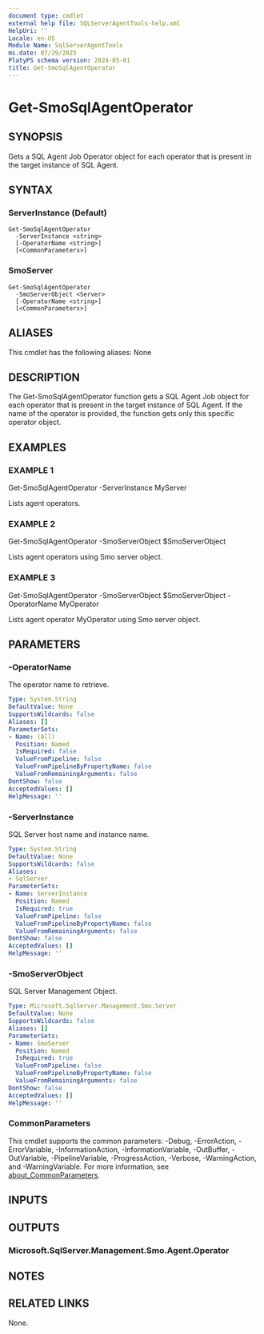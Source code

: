 ```yaml
---
document type: cmdlet
external help file: SQLServerAgentTools-help.xml
HelpUri: ''
Locale: en-US
Module Name: SqlServerAgentTools
ms.date: 07/29/2025
PlatyPS schema version: 2024-05-01
title: Get-SmoSqlAgentOperator
---
```


# Get-SmoSqlAgentOperator

## SYNOPSIS

Gets a SQL Agent Job Operator object for each operator that is present in the target instance of SQL Agent.

## SYNTAX

### ServerInstance (Default)

```
Get-SmoSqlAgentOperator
  -ServerInstance <string>
  [-OperatorName <string>]
  [<CommonParameters>]
```

### SmoServer

```
Get-SmoSqlAgentOperator
  -SmoServerObject <Server>
  [-OperatorName <string>]
  [<CommonParameters>]
```

## ALIASES

This cmdlet has the following aliases:
  None

## DESCRIPTION

The Get-SmoSqlAgentOperator function gets a SQL Agent Job object for each operator that is present in the target instance of SQL Agent.
If the name of the operator is provided, the function gets only this specific operator object.

## EXAMPLES

### EXAMPLE 1

Get-SmoSqlAgentOperator -ServerInstance MyServer

Lists agent operators.

### EXAMPLE 2

Get-SmoSqlAgentOperator -SmoServerObject $SmoServerObject

Lists agent operators using Smo server object.

### EXAMPLE 3

Get-SmoSqlAgentOperator -SmoServerObject $SmoServerObject -OperatorName MyOperator

Lists agent operator MyOperator using Smo server object.

## PARAMETERS

### -OperatorName

The operator name to retrieve.

```yaml
Type: System.String
DefaultValue: None
SupportsWildcards: false
Aliases: []
ParameterSets:
- Name: (All)
  Position: Named
  IsRequired: false
  ValueFromPipeline: false
  ValueFromPipelineByPropertyName: false
  ValueFromRemainingArguments: false
DontShow: false
AcceptedValues: []
HelpMessage: ''
```

### -ServerInstance

SQL Server host name and instance name.

```yaml
Type: System.String
DefaultValue: None
SupportsWildcards: false
Aliases:
- SqlServer
ParameterSets:
- Name: ServerInstance
  Position: Named
  IsRequired: true
  ValueFromPipeline: false
  ValueFromPipelineByPropertyName: false
  ValueFromRemainingArguments: false
DontShow: false
AcceptedValues: []
HelpMessage: ''
```

### -SmoServerObject

SQL Server Management Object.

```yaml
Type: Microsoft.SqlServer.Management.Smo.Server
DefaultValue: None
SupportsWildcards: false
Aliases: []
ParameterSets:
- Name: SmoServer
  Position: Named
  IsRequired: true
  ValueFromPipeline: false
  ValueFromPipelineByPropertyName: false
  ValueFromRemainingArguments: false
DontShow: false
AcceptedValues: []
HelpMessage: ''
```

### CommonParameters

This cmdlet supports the common parameters: -Debug, -ErrorAction, -ErrorVariable,
-InformationAction, -InformationVariable, -OutBuffer, -OutVariable, -PipelineVariable,
-ProgressAction, -Verbose, -WarningAction, and -WarningVariable. For more information, see
[about_CommonParameters](https://go.microsoft.com/fwlink/?LinkID=113216).

## INPUTS

## OUTPUTS

### Microsoft.SqlServer.Management.Smo.Agent.Operator



## NOTES




## RELATED LINKS

None.

